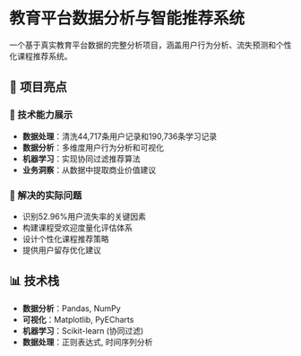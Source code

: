 # 教育平台数据分析与智能推荐系统

一个基于真实教育平台数据的完整分析项目，涵盖用户行为分析、流失预测和个性化课程推荐系统。

## 💼 项目亮点

### 🔧 技术能力展示
- **数据处理**：清洗44,717条用户记录和190,736条学习记录
- **数据分析**：多维度用户行为分析和可视化
- **机器学习**：实现协同过滤推荐算法
- **业务洞察**：从数据中提取商业价值建议

### 🎯 解决的实际问题
- 识别52.96%用户流失率的关键因素
- 构建课程受欢迎度量化评估体系
- 设计个性化课程推荐策略
- 提供用户留存优化建议

## 📊 技术栈
- **数据分析**：Pandas, NumPy
- **可视化**：Matplotlib, PyECharts  
- **机器学习**：Scikit-learn (协同过滤)
- **数据处理**：正则表达式, 时间序列分析
